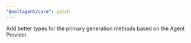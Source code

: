 ```yaml
---
"@voltagent/core": patch
---
```


Add better types for the primary generation methods based on the Agent Provider
